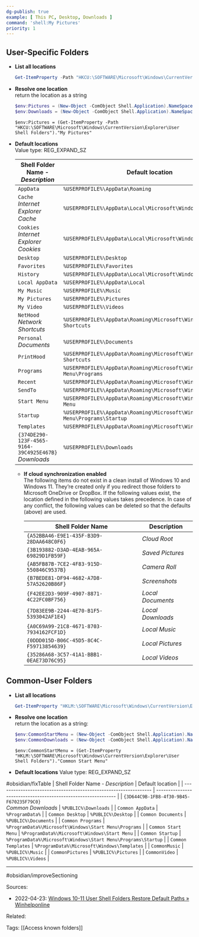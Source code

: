 ```yaml
---
dg-publish: true
example: [ This PC, Desktop, Downloads ]
command: 'shell:My Pictures'
priority: 1
---
```

## User-Specific Folders

- **List all locations**
    ```powershell
    Get-ItemProperty -Path "HKCU:\SOFTWARE\Microsoft\Windows\CurrentVersion\Explorer\User Shell Folders" | select * -Exclude "PS*"
    ```

- **Resolve one location**  
  return the location as a string
  ```powershell
  $env:Pictures = (New-Object -ComObject Shell.Application).NameSpace('shell:My Pictures').Self.Path
  $env:Downloads = (New-Object -ComObject Shell.Application).NameSpace('shell:::{374DE290-123F-4565-9164-39C4925E467B}').Self.Path
  ```
  `$env:Pictures = (Get-ItemProperty -Path "HKCU:\SOFTWARE\Microsoft\Windows\CurrentVersion\Explorer\User Shell Folders")."My Pictures"`


- **Default locations**  
  Value type: REG_EXPAND_SZ

    | Shell Folder Name - _Description_                         | Default location                                                              |
    | --------------------------------------------------------- | ----------------------------------------------------------------------------- |
    | `AppData`                                                 | `%USERPROFILE%\AppData\Roaming`                                               |
    | `Cache` <br> _Internet Explorer Cache_                    | `%USERPROFILE%\AppData\Local\Microsoft\Windows\INetCache`                     |
    | `Cookies` <br> _Internet Explorer Cookies_                | `%USERPROFILE%\AppData\Local\Microsoft\Windows\INetCookies`                   |
    | `Desktop`                                                 | `%USERPROFILE%\Desktop`                                                       |
    | `Favorites`                                               | `%USERPROFILE%\Favorites`                                                     |
    | `History`                                                 | `%USERPROFILE%\AppData\Local\Microsoft\Windows\History`                       |
    | `Local AppData`                                           | `%USERPROFILE%\AppData\Local`                                                 |
    | `My Music`                                                | `%USERPROFILE%\Music`                                                         |
    | `My Pictures`                                             | `%USERPROFILE%\Pictures`                                                      |
    | `My Video`                                                | `%USERPROFILE%\Videos`                                                        |
    | `NetHood` <br> _Network Shortcuts_                        | `%USERPROFILE%\AppData\Roaming\Microsoft\Windows\Network Shortcuts`           |
    | `Personal` <br> _Documents_                               | `%USERPROFILE%\Documents`                                                     |
    | `PrintHood`                                               | `%USERPROFILE%\AppData\Roaming\Microsoft\Windows\Printer Shortcuts`           |
    | `Programs`                                                | `%USERPROFILE%\AppData\Roaming\Microsoft\Windows\Start Menu\Programs`         |
    | `Recent`                                                  | `%USERPROFILE%\AppData\Roaming\Microsoft\Windows\Recent`                      |
    | `SendTo`                                                  | `%USERPROFILE%\AppData\Roaming\Microsoft\Windows\SendTo`                      |
    | `Start Menu`                                              | `%USERPROFILE%\AppData\Roaming\Microsoft\Windows\Start Menu`                  |
    | `Startup`                                                 | `%USERPROFILE%\AppData\Roaming\Microsoft\Windows\Start Menu\Programs\Startup` |
    | `Templates`                                               | `%USERPROFILE%\AppData\Roaming\Microsoft\Windows\Templates`                   |
    | `{374DE290-123F-4565-9164-39C4925E467B}` <br> _Downloads_ | `%USERPROFILE%\Downloads`                                                     |


  - **If cloud synchronization enabled**  
    The following items do not exist in a clean install of Windows 10 and Windows 11. They’re created only if you redirect those folders to Microsoft OneDrive or DropBox. If the following values exist, the location defined in the following values takes precedence. In case of any conflict, the following values can be deleted so that the defaults (above) are used.

    | Shell Folder Name                        | Description       |
    | ---------------------------------------- | ----------------- |
    | `{A52BBA46-E9E1-435F-B3D9-28DAA648C0F6}` | _Cloud Root_      |
    | `{3B193882-D3AD-4EAB-965A-69829D1FB59F}` | _Saved Pictures_  |
    | `{AB5FB87B-7CE2-4F83-915D-550846C9537B}` | _Camera Roll_     |
    | `{B7BEDE81-DF94-4682-A7D8-57A52620B86F}` | _Screenshots_     |
    | `{F42EE2D3-909F-4907-8871-4C22FC0BF756}` | _Local Documents_ |
    | `{7D83EE9B-2244-4E70-B1F5-5393042AF1E4}` | _Local Downloads_ |
    | `{A0C69A99-21C8-4671-8703-7934162FCF1D}` | _Local Music_     |
    | `{0DDD015D-B06C-45D5-8C4C-F59713854639}` | _Local Pictures_  |
    | `{35286A68-3C57-41A1-BBB1-0EAE73D76C95}` | _Local Videos_    |


## Common-User Folders

- **List all locations**  
    ```powershell
    Get-ItemProperty "HKLM:\SOFTWARE\Microsoft\Windows\CurrentVersion\Explorer\User Shell Folders" | select * -Exclude "PS*"
    ```

- **Resolve one location**  
  return the location as a string:
  ```powershell
  $env:CommonStartMenu = (New-Object -ComObject Shell.Application).NameSpace('shell:Common Start Menu').Self.Path
  $env:CommonDownloads = (New-Object -ComObject Shell.Application).NameSpace('shell:::{3D644C9B-1FB8-4f30-9B45-F670235F79C0}').Self.Path
  ```
  `$env:CommonStartMenu = (Get-ItemProperty "HKLM:\SOFTWARE\Microsoft\Windows\CurrentVersion\Explorer\User Shell Folders")."Common Start Menu"`


- **Default locations**
  Value type: REG_EXPAND_SZ

#obsidian/fixTable 
| Shell Folder Name - _Description_                                | Default location                                              |
| ---------------------------------------------------------------- | ------------------------------------------------------------- |
| `{3D644C9B-1FB8-4f30-9B45-F670235F79C0}` <br> _Common Downloads_ | `%PUBLIC%\Downloads`                                          |
| `Common AppData`                                                 | `%ProgramData%`                                               |
| `Common Desktop`                                                 | `%PUBLIC%\Desktop`                                            |
| `Common Documents`                                               | `%PUBLIC%\Documents`                                          |
| `Common Programs`                                                | `%ProgramData%\Microsoft\Windows\Start Menu\Programs`         |
| `Common Start Menu`                                              | `%ProgramData%\Microsoft\Windows\Start Menu`                  |
| `Common Startup`                                                 | `%ProgramData%\Microsoft\Windows\Start Menu\Programs\Startup` |
| `Common Templates`                                               | `%ProgramData%\Microsoft\Windows\Templates`                   |
| `CommonMusic`                                                    | `%PUBLIC%\Music`                                              |
| `CommonPictures`                                                 | `%PUBLIC%\Pictures`                                           |
| `CommonVideo`                                                    | `%PUBLIC%\Videos`                                             |



---
#obsidian/improveSectioning 

Sources:
- 2022-04-23: [Windows 10-11 User Shell Folders Restore Default Paths » Winhelponline](https://www.winhelponline.com/blog/windows-10-shell-folders-paths-defaults-restore/)

Related:

Tags:
[[Access known folders]]